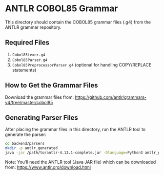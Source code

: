 
# ANTLR COBOL85 Grammar

This directory should contain the COBOL85 grammar files (.g4) from the ANTLR grammar repository.

## Required Files

1. `Cobol85Lexer.g4`
2. `Cobol85Parser.g4`
3. `Cobol85PreprocessorParser.g4` (optional for handling COPY/REPLACE statements)

## How to Get the Grammar Files

Download the grammar files from: https://github.com/antlr/grammars-v4/tree/master/cobol85

## Generating Parser Files

After placing the grammar files in this directory, run the ANTLR tool to generate the parser:

```bash
cd backend/parsers
mkdir -p antlr_generated
java -jar /path/to/antlr-4.13.1-complete.jar -Dlanguage=Python3 antlr_grammar/Cobol85Lexer.g4 antlr_grammar/Cobol85Parser.g4 -o antlr_generated
```

Note: You'll need the ANTLR tool (Java JAR file) which can be downloaded from: https://www.antlr.org/download.html

